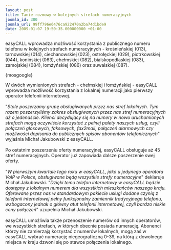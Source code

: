 ```yaml
---
layout: post
title: Tanie rozmowy w kolejnych strefach numeracyjnych
joomla_id: 300
joomla_url: 99ff796e6476ca922470a2ba74d1bde9
date: 2009-01-07 19:50:35.000000000 +01:00
---
```

easyCALL wprowadza możliwość korzystania z publicznego numeru telefonu w kolejnych strefach numeracyjnych - krośnieńskiej (013), tarnowskiej (014), ciechanowskiej (023), ostrołęckiej (029), piotrkowskiej (044), konińskiej (063), chełmskiej (082), bialskopodlaskiej (083), zamojskiej (084), łomżyńskiej (086) oraz suwalskiej (087).<p>{mosgoogle}</p><p>W dw&oacute;ch wymienionych strefach - chełmskiej i łomżyńskiej - easyCALL wprowadza możliwość korzystania z lokalnej numeracji jako pierwszy operator telefonii internetowej.<br /><br />&quot;<em>Stale poszerzamy grupę obsługiwanych przez nas stref lokalnych. Tym razem poszerzyliśmy zakres obsługiwanych przez nas stref numeracyjnych aż o jedenaście. Klienci decydujący się na numery w nowo uruchomionych strefach mogą oczywiście korzystać z pełnej palety naszych usług, czyli połączeń głosowych, faksowych, fax2mail, połączeń alarmowych czy możliwości dopisania do publicznych spis&oacute;w abonent&oacute;w telefonicznych</em>&quot; wyjaśnia Michał Jakubowski z easyCALL.<br /><br />Po ostatnim poszerzeniu oferty numeracyjnej, easyCALL obsługuje aż 45 stref numeracyjnych. Operator już zapowiada dalsze poszerzenie swej oferty.<br /><br />&quot;<em>W pierwszym kwartale tego roku w easyCALL, jako u jedynego operatora VoIP w Polsce, obsługiwane będą wszystkie strefy numeracyjne</em>&quot; deklaruje Michał Jakubowski. &quot;<em>Dzięki temu telefon internetowy w easyCALL będzie dostępny z lokalnym numerem dla wszystkich mieszkańc&oacute;w naszego kraju. Oferowane przez nas w standardowym pakiecie usługi dodane czynią z telefonii internetowej pełny funkcjonalny zamiennik tradycyjnego telefonu, wzbogacony jednak o gł&oacute;wny atut telefonii internetowej, czyli bardzo niskie ceny połączeń</em>&quot; uzupełnia Michał Jakubowski.<br /><br />easyCALL umożliwia także przenoszenie numer&oacute;w od innych operator&oacute;w, we wszystkich strefach, w kt&oacute;rych obecnie posiada numerację. Abonenci kt&oacute;rzy nie zamierzają korzystać z numer&oacute;w lokalnych, mogą zaś w easyCALL wybrać numerację niegeograficzną 0-39, na kt&oacute;rą z dowolnego miejsca w kraju dzwoni się po stawce połączenia lokalnego.</p>
